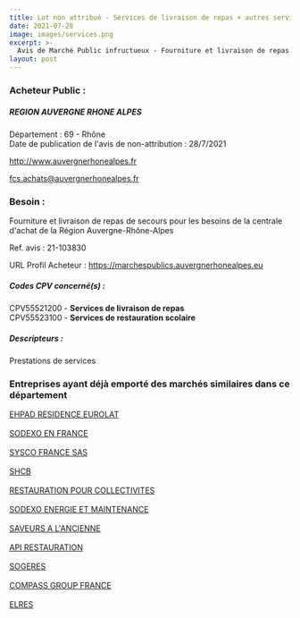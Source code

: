 ```yaml
---
title: Lot non attribué - Services de livraison de repas + autres services
date: 2021-07-28
image: images/services.png
excerpt: >-
  Avis de Marché Public infructueux - Fourniture et livraison de repas de secours pour les besoins de la centrale d'achat de la Région Auvergne-Rhône-Alpes
layout: post
---
```


### Acheteur Public :
##### REGION AUVERGNE RHONE ALPES
Département : 69 - Rhône<br/>
Date de publication de l'avis de non-attribution : 28/7/2021


http://www.auvergnerhonealpes.fr

fcs.achats@auvergnerhonealpes.fr


### Besoin :

Fourniture et livraison de repas de secours pour les besoins de la centrale d'achat de la Région Auvergne-Rhône-Alpes

Ref. avis : 21-103830

URL Profil Acheteur : https://marchespublics.auvergnerhonealpes.eu

##### Codes CPV concerné(s) :
CPV55521200 - **Services de livraison de repas** <br/>
CPV55523100 - **Services de restauration scolaire** <br/>

##### Descripteurs :
Prestations de services <br/>

### Entreprises ayant déjà emporté des marchés similaires dans ce département
<a href="/entreprise-544/siren-265303149">EHPAD RESIDENCE EUROLAT</a><br/><br/>
<a href="/entreprise-545/siren-310923008">SODEXO EN FRANCE</a><br/><br/>
<a href="/entreprise-545/siren-316807015">SYSCO FRANCE SAS</a><br/><br/>
<a href="/entreprise-553/siren-390513265">SHCB</a><br/><br/>
<a href="/entreprise-554/siren-392562450">RESTAURATION POUR COLLECTIVITES</a><br/><br/>
<a href="/entreprise-557/siren-414030064">SODEXO ENERGIE ET MAINTENANCE</a><br/><br/>
<a href="/entreprise-557/siren-418108270">SAVEURS A L'ANCIENNE</a><br/><br/>
<a href="/entreprise-563/siren-477181010">API RESTAURATION</a><br/><br/>
<a href="/entreprise-572/siren-572102176">SOGERES</a><br/><br/>
<a href="/entreprise-573/siren-632041042">COMPASS GROUP FRANCE</a><br/><br/>
<a href="/entreprise-573/siren-662025196">ELRES</a><br/><br/>
